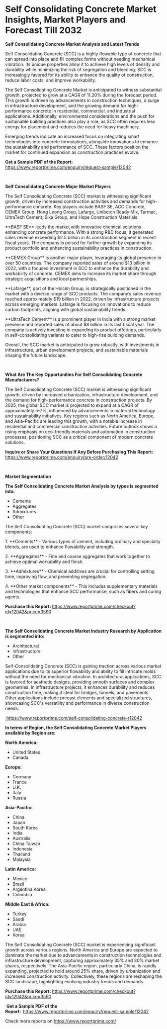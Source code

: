 <p><h1>Self Consolidating Concrete Market Insights, Market Players and Forecast Till 2032</h1></p><p><strong>Self Consolidating Concrete Market Analysis and Latest Trends</strong></p>
<p><p>Self Consolidating Concrete (SCC) is a highly flowable type of concrete that can spread into place and fill complex forms without needing mechanical vibration. Its unique properties allow it to achieve high levels of density and durability while minimizing the risk of segregation and bleeding. SCC is increasingly favored for its ability to enhance the quality of construction, reduce labor costs, and improve workability.</p><p>The Self Consolidating Concrete Market is anticipated to witness substantial growth, projected to grow at a CAGR of 11.20% during the forecast period. This growth is driven by advancements in construction techniques, a surge in infrastructure development, and the growing demand for high-performance concrete in residential, commercial, and industrial applications. Additionally, environmental considerations and the push for sustainable building practices also play a role, as SCC often requires less energy for placement and reduces the need for heavy machinery. </p><p>Emerging trends indicate an increased focus on integrating smart technologies into concrete formulations, alongside innovations to enhance the sustainability and performance of SCC. These factors position the market for continued expansion as construction practices evolve.</p></p>
<p><strong>Get a Sample PDF of the Report:&nbsp;</strong> <a href="https://www.reportprime.com/enquiry/request-sample/12042?utm_campaign=2643&utm_medium=2&utm_source=Github&utm_content=ia&utm_term=17032025&utm_id=self-consolidating-concrete">https://www.reportprime.com/enquiry/request-sample/12042</a></p>
<p>&nbsp;</p>
<p><strong>Self Consolidating Concrete Major Market Players</strong></p>
<p><p>The Self Consolidating Concrete (SCC) market is witnessing significant growth, driven by increased construction activities and demands for high-performance concrete. Key players include BASF SE, ACC Concrete, CEMEX Group, Hong Leong Group, Lafarge, Unibeton Ready Mix, Tarmac, UltraTech Cement, Sika Group, and Hope Construction Materials.</p><p>**BASF SE** leads the market with innovative chemical solutions enhancing concrete performance. With a strong R&D focus, it generated sales revenue exceeding $2.5 billion in its construction segment in recent fiscal years. The company is poised for further growth by expanding its product portfolio and enhancing sustainability practices in construction.</p><p>**CEMEX Group** is another major player, leveraging its global presence in over 50 countries. The company reported sales of around $13 billion in 2022, with a focused investment in SCC to enhance the durability and workability of concrete. CEMEX aims to increase its market share through strategic acquisitions and local partnerships.</p><p>**Lafarge**, part of the Holcim Group, is strategically positioned in the market with a diverse range of SCC products. The company’s sales revenue reached approximately $19 billion in 2022, driven by infrastructure projects across emerging markets. Lafarge is focusing on innovations to reduce carbon footprints, aligning with global sustainability trends.</p><p>**UltraTech Cement** is a prominent player in India with a strong market presence and reported sales of about $8 billion in its last fiscal year. The company is actively investing in expanding its product offerings, particularly in self-consolidating variants to cater to high-rise building demands.</p><p>Overall, the SCC market is anticipated to grow robustly, with investments in infrastructure, urban development projects, and sustainable materials shaping the future landscape.</p></p>
<p>&nbsp;</p>
<p><strong>What Are The Key Opportunities For Self Consolidating Concrete Manufacturers?</strong></p>
<p><p>The Self Consolidating Concrete (SCC) market is witnessing significant growth, driven by increased urbanization, infrastructure development, and the demand for high-performance concrete in construction projects. By 2025, the global SCC market is projected to expand at a CAGR of approximately 5-7%, influenced by advancements in material technology and sustainability initiatives. Key regions such as North America, Europe, and Asia-Pacific are leading this growth, with a notable increase in residential and commercial construction activities. Future outlook shows a rising emphasis on eco-friendly materials and automation in construction processes, positioning SCC as a critical component of modern concrete solutions.</p></p>
<p><strong>Inquire or Share Your Questions If Any Before Purchasing This Report:</strong> <a href="https://www.reportprime.com/enquiry/pre-order/12042?utm_campaign=2643&utm_medium=2&utm_source=Github&utm_content=ia&utm_term=17032025&utm_id=self-consolidating-concrete">https://www.reportprime.com/enquiry/pre-order/12042</a></p>
<p>&nbsp;</p>
<p><strong>Market Segmentation</strong></p>
<p><strong>The Self Consolidating Concrete Market Analysis by types is segmented into:</strong></p>
<p><ul><li>Cements</li><li>Aggregates</li><li>Admixtures</li><li>Other</li></ul></p>
<p><p>The Self Consolidating Concrete (SCC) market comprises several key components: </p><p>1. **Cements** - Various types of cement, including ordinary and specialty blends, are used to enhance flowability and strength.</p><p>2. **Aggregates** - Fine and coarse aggregates that work together to achieve optimal workability and finish.</p><p>3. **Admixtures** - Chemical additives are crucial for controlling setting time, improving flow, and preventing segregation.</p><p>4. **Other market components** - This includes supplementary materials and technologies that enhance SCC performance, such as fibers and curing agents.</p></p>
<p><strong>Purchase this Report:&nbsp;</strong><a href="https://www.reportprime.com/checkout?id=12042&price=3590&utm_campaign=2643&utm_medium=2&utm_source=Github&utm_content=ia&utm_term=17032025&utm_id=self-consolidating-concrete">https://www.reportprime.com/checkout?id=12042&price=3590</a></p>
<p>&nbsp;</p>
<p><strong>The Self Consolidating Concrete Market Industry Research by Application is segmented into:</strong></p>
<p><ul><li>Architectural</li><li>Infrastructure</li><li>Other</li></ul></p>
<p><p>Self-Consolidating Concrete (SCC) is gaining traction across various market applications due to its superior flowability and ability to fill intricate molds without the need for mechanical vibration. In architectural applications, SCC is favored for aesthetic designs, providing smooth surfaces and complex geometries. In infrastructure projects, it enhances durability and reduces construction time, making it ideal for bridges, tunnels, and pavements. Other applications include precast elements and specialized structures, showcasing SCC's versatility and performance in diverse construction needs.</p></p>
<p><a href="https://www.reportprime.com/self-consolidating-concrete-r12042?utm_campaign=2643&utm_medium=2&utm_source=Github&utm_content=ia&utm_term=17032025&utm_id=self-consolidating-concrete">&nbsp;https://www.reportprime.com/self-consolidating-concrete-r12042</a></p>
<p><strong>In terms of Region, the Self Consolidating Concrete Market Players available by Region are:</strong></p>
<p>
    <p> <strong> North America: </strong>
        <ul>
            <li>United States</li>
            <li>Canada</li>
        </ul>
        </p> 
    <p> <strong> Europe: </strong>
        <ul>
            <li>Germany</li>
            <li>France</li>
            <li>U.K.</li>
            <li>Italy</li>
            <li>Russia</li>
        </ul>
        </p> 
    <p> <strong> Asia-Pacific: </strong>
        <ul>
            <li>China</li>
            <li>Japan</li>
            <li>South Korea</li>
            <li>India</li>
            <li>Australia</li>
            <li>China Taiwan</li>
            <li>Indonesia</li>
            <li>Thailand</li>
            <li>Malaysia</li>
        </ul>
        </p> 
    <p> <strong> Latin America: </strong>
        <ul>
            <li>Mexico</li>
            <li>Brazil</li>
            <li>Argentina Korea</li>
            <li>Colombia</li>
        </ul>
        </p> 
    <p> <strong> Middle East & Africa: </strong>
        <ul>
            <li>Turkey</li>
            <li>Saudi</li>
            <li>Arabia</li>
            <li>UAE</li>
            <li>Korea</li>
        </ul>
    </p>
    </p>
<p><p>The Self Consolidating Concrete (SCC) market is experiencing significant growth across various regions. North America and Europe are expected to dominate the market due to advancements in construction technologies and infrastructure development, capturing approximately 35% and 30% market shares, respectively. The Asia-Pacific region, particularly China, is rapidly expanding, projected to hold around 25% share, driven by urbanization and increased construction activity. Collectively, these regions are reshaping the SCC landscape, highlighting evolving industry trends and demands.</p></p>
<p><strong>Purchase this Report: </strong><a href="https://www.reportprime.com/checkout?id=12042&price=3590&utm_campaign=2643&utm_medium=2&utm_source=Github&utm_content=ia&utm_term=17032025&utm_id=self-consolidating-concrete">https://www.reportprime.com/checkout?id=12042&price=3590</a></p>
<p>&nbsp;<strong>Get a Sample PDF of the Report:&nbsp;&nbsp;</strong><a href="https://www.reportprime.com/enquiry/request-sample/12042?utm_campaign=2643&utm_medium=2&utm_source=Github&utm_content=ia&utm_term=17032025&utm_id=self-consolidating-concrete">https://www.reportprime.com/enquiry/request-sample/12042</a></p>
<p><strong></strong></p>
<p>Check more reports on <a href="https://www.reportprime.com/?utm_campaign=2643&utm_medium=2&utm_source=Github&utm_content=ia&utm_term=17032025&utm_id=self-consolidating-concrete">https://www.reportprime.com/</a></p>
